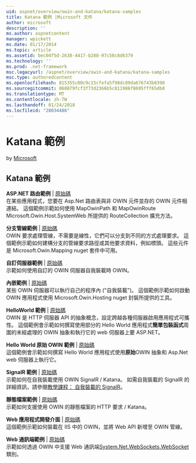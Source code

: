 ```yaml
---
uid: aspnet/overview/owin-and-katana/katana-samples
title: Katana 範例 |Microsoft 文件
author: microsoft
description: ''
ms.author: aspnetcontent
manager: wpickett
ms.date: 01/17/2014
ms.topic: article
ms.assetid: bec04f5d-2638-4417-b288-97c58c8d6379
ms.technology: ''
ms.prod: .net-framework
msc.legacyurl: /aspnet/overview/owin-and-katana/katana-samples
msc.type: authoredcontent
ms.openlocfilehash: 815355c00c9c15cfefa5f98dc89da676743b0390
ms.sourcegitcommit: 060879fcf3f73d2366b5c811986f8695fff65db8
ms.translationtype: MT
ms.contentlocale: zh-TW
ms.lasthandoff: 01/24/2018
ms.locfileid: "28034486"
---
```

<a name="katana-samples"></a>Katana 範例
====================
by [Microsoft](https://github.com/microsoft)

## <a name="katana-samples"></a>Katana 範例

**ASP.NET 路由範例** | [原始碼](http://aspnet.codeplex.com/sourcecontrol/latest#Samples/Katana/AspNetRoutes/ReadMe.txt)  
在某些應用程式，您要在 Asp.Net 路由表與非 OWIN 元件並存的 OWIN 元件相連結。 這個範例示範如何使用 MapOwinPath 和 MapOwinRoute Microsoft.Owin.Host.SystemWeb 所提供的 RouteCollection 擴充方法。

**分支管線範例** | [原始碼](http://aspnet.codeplex.com/sourcecontrol/latest#Samples/Katana/BranchingPipelines/ReadMe.txt)  
OWIN 要求處理管線，不需要是線性，它們可以分支到不同的方式處理要求。 這個範例示範如何建構分支的管線要求路徑或其他要求資料，例如標頭。 這些元件是 Microsoft.Owin.Mapping nuget 套件中可用。

**自訂伺服器範例** | [原始碼](http://aspnet.codeplex.com/sourcecontrol/latest#Samples/Katana/CustomServer/MyCustomServer/CustomServer.cs)   
示範如何使用自訂的 OWIN 伺服器自我裝載時 OWIN。

**內嵌範例** | [原始碼](http://aspnet.codeplex.com/sourcecontrol/latest#Samples/Katana/Embedded/ReadMe.txt)  
某些 OWIN 伺服器可以執行自己的程序內 (&quot;自我裝載&quot;)。 這個範例示範如何啟動 OWIN 應用程式使用 Microsoft.Owin.Hosting nuget 封裝所提供的工具。

**HelloWorld 範例** | [原始碼](http://aspnet.codeplex.com/sourcecontrol/latest#Samples/Katana/HelloWorld/ReadMe.txt)  
OWIN 是 HTTP 伺服器 API 的抽象概念，設定跨越各種伺服器啟用應用程式可攜性。 這個範例會示範如何撰寫使用部分的 Hello World 應用程式**簡單包裝函式**周圍的未經處理的 OWIN 抽象和執行它的 web 伺服器上要 ASP.NET。

**Hello World 原始 OWIN 範例** | [原始碼](http://aspnet.codeplex.com/sourcecontrol/latest#Samples/Katana/HelloWorldRawOwin/ReadMe.txt)  
這個範例會示範如何撰寫 Hello World 應用程式使用**原始**OWIN 抽象和 Asp.Net web 伺服器上執行它。

**SignalR 範例** | [原始碼](http://aspnet.codeplex.com/sourcecontrol/latest#Samples/Katana/SignalR/Program.cs)  
示範如何在自我裝載使用 OWIN SignalR / Katana。 如需自我裝載的 SignalR 的詳細資訊，請參閱[教學課程： 自我裝載的 SignalR](../../../signalr/overview/deployment/tutorial-signalr-self-host.md)。

**靜態檔案範例** | [原始碼](http://aspnet.codeplex.com/sourcecontrol/latest#Samples/Katana/StaticFilesSample/Startup.cs)   
示範如何支援使用 OWIN 的靜態檔案的 HTTP 要求 / Katana。

**Web 應用程式開發介面** | [原始碼](http://aspnet.codeplex.com/sourcecontrol/latest#Samples/Katana/WebApi/ReadMe.txt)   
這個範例示範如何裝載在 IIS 中的 OWIN，並將 Web API 新增至 OWIN 管線。

**Web 通訊端範例** | [原始碼](http://aspnet.codeplex.com/sourcecontrol/latest#Samples/Katana/WebSocketSample/WebSocketServer/Startup.cs)   
示範如何透過 OWIN 中支援 Web 通訊端[System.Net.WebSockets.WebSocket](https://msdn.microsoft.com/library/system.net.websockets.websocket(v=vs.110).aspx)類別。
